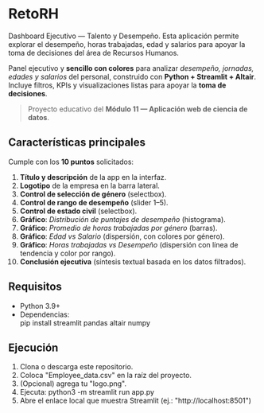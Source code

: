 # RetoRH
Dashboard Ejecutivo — Talento y Desempeño. Esta aplicación permite explorar el desempeño, horas trabajadas, edad y salarios para apoyar la toma de decisiones del área de Recursos Humanos.

Panel ejecutivo y **sencillo con colores** para analizar *desempeño, jornadas, edades y salarios* del personal, construido con **Python + Streamlit + Altair**. Incluye filtros, KPIs y visualizaciones listas para apoyar la **toma de decisiones**.

> Proyecto educativo del **Módulo 11 — Aplicación web de ciencia de datos**.
## Características principales

Cumple con los **10 puntos** solicitados:

1. **Título y descripción** de la app en la interfaz.  
2. **Logotipo** de la empresa en la barra lateral.  
3. **Control de selección de género** (selectbox).  
4. **Control de rango de desempeño** (slider 1–5).  
5. **Control de estado civil** (selectbox).  
6. **Gráfico**: *Distribución de puntajes de desempeño* (histograma).  
7. **Gráfico**: *Promedio de horas trabajadas por género* (barras).  
8. **Gráfico**: *Edad vs Salario* (dispersión, con colores por género).  
9. **Gráfico**: *Horas trabajadas vs Desempeño* (dispersión con línea de tendencia y color por rango).  
10. **Conclusión ejecutiva** (síntesis textual basada en los datos filtrados).

## Requisitos

- Python 3.9+  
- Dependencias:  
  pip install streamlit pandas altair numpy

## Ejecución

1. Clona o descarga este repositorio.  
2. Coloca "Employee_data.csv" en la raíz del proyecto.  
3. (Opcional) agrega tu "logo.png".  
4. Ejecuta:
   python3 -m streamlit run app.py  
5. Abre el enlace local que muestra Streamlit (ej.: "http://localhost:8501")  
    
